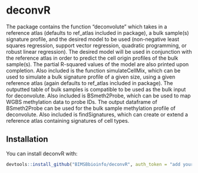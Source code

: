 
<!-- README.md is generated from README.Rmd. Please edit that file -->

# deconvR

<!-- badges: start -->
<!-- badges: end -->

The package contains the function “deconvolute” which takes in a
reference atlas (defaults to ref\_atlas included in package), a bulk
sample(s) signature profile, and the desired model to be used
(non-negative least squares regression, support vector regression,
quadratic programming, or robust linear regression). The desired model
will be used in conjunction with the reference atlas in order to predict
the cell origin profiles of the bulk sample(s). The partial R-squared
values of the model are also printed upon completion. Also included is
the function simulateCellMix, which can be used to simulate a bulk
signature profile of a given size, using a given reference atlas (again
defaults to ref\_atlas included in package). The outputted table of bulk
samples is compatible to be used as the bulk input for deconvolute. Also
included is BSmeth2Probe, which can be used to map WGBS methylation data
to probe IDs. The output dataframe of BSmeth2Probe can be used for the
bulk sample methylation profile of deconvolute. Also included is
findSignatures, which can create or extend a reference atlas containing
signatures of cell types.

## Installation

You can install deconvR with:

``` r
devtools::install_github("BIMSBbioinfo/deconvR", auth_token = "add your github personal access token here")
```
